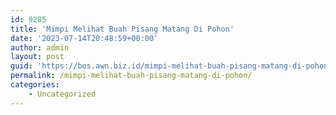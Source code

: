 ```yaml
---
id: 9285
title: 'Mimpi Melihat Buah Pisang Matang Di Pohon'
date: '2023-07-14T20:48:59+00:00'
author: admin
layout: post
guid: 'https://bos.awn.biz.id/mimpi-melihat-buah-pisang-matang-di-pohon/'
permalink: /mimpi-melihat-buah-pisang-matang-di-pohon/
categories:
    - Uncategorized
---
```


